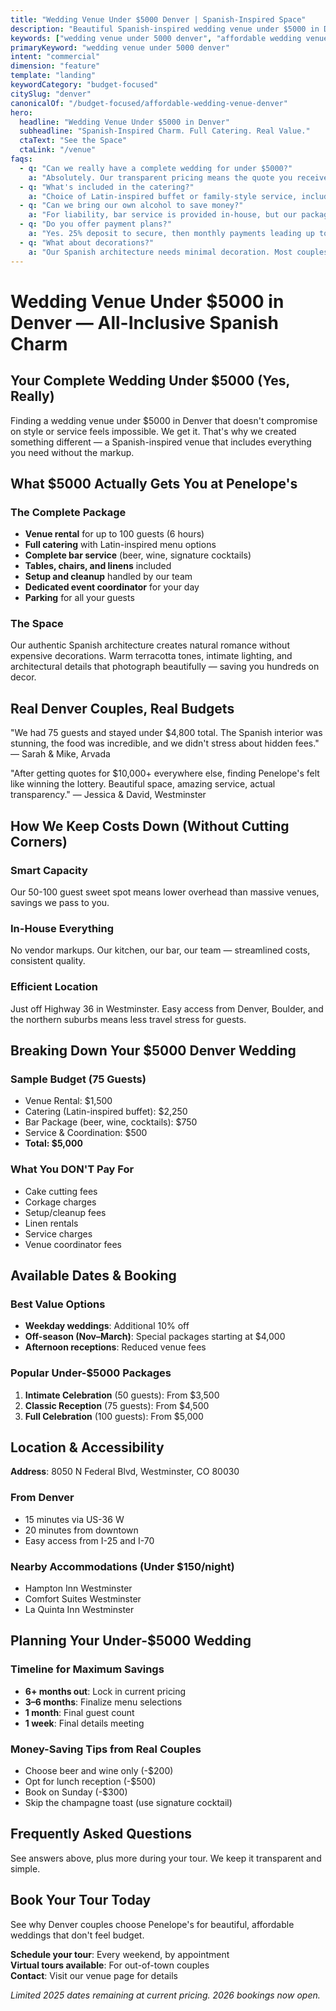 ```yaml
---
title: "Wedding Venue Under $5000 Denver | Spanish-Inspired Space"
description: "Beautiful Spanish-inspired wedding venue under $5000 in Denver. Full catering, bar, and space for 50-100 guests included. Tour our Westminster venue."
keywords: ["wedding venue under 5000 denver", "affordable wedding venue denver", "budget wedding denver", "spanish-inspired venue", "westminster wedding venue"]
primaryKeyword: "wedding venue under 5000 denver"
intent: "commercial"
dimension: "feature"
template: "landing"
keywordCategory: "budget-focused"
citySlug: "denver"
canonicalOf: "/budget-focused/affordable-wedding-venue-denver"
hero:
  headline: "Wedding Venue Under $5000 in Denver"
  subheadline: "Spanish-Inspired Charm. Full Catering. Real Value."
  ctaText: "See the Space"
  ctaLink: "/venue"
faqs:
  - q: "Can we really have a complete wedding for under $5000?"
    a: "Absolutely. Our transparent pricing means the quote you receive is what you'll pay. No hidden fees, no surprises."
  - q: "What's included in the catering?"
    a: "Choice of Latin-inspired buffet or family-style service, including appetizers, salads, entrees, sides, and non-alcoholic beverages."
  - q: "Can we bring our own alcohol to save money?"
    a: "For liability, bar service is provided in-house, but our packages are priced competitively with no corkage fees."
  - q: "Do you offer payment plans?"
    a: "Yes. 25% deposit to secure, then monthly payments leading up to your event."
  - q: "What about decorations?"
    a: "Our Spanish architecture needs minimal decoration. Most couples spend under $200 on personal touches."
---
```


# Wedding Venue Under $5000 in Denver — All-Inclusive Spanish Charm

## Your Complete Wedding Under $5000 (Yes, Really)

Finding a wedding venue under $5000 in Denver that doesn't compromise on style or service feels impossible. We get it. That's why we created something different — a Spanish-inspired venue that includes everything you need without the markup.

## What $5000 Actually Gets You at Penelope's

### The Complete Package
- **Venue rental** for up to 100 guests (6 hours)
- **Full catering** with Latin-inspired menu options
- **Complete bar service** (beer, wine, signature cocktails)
- **Tables, chairs, and linens** included
- **Setup and cleanup** handled by our team
- **Dedicated event coordinator** for your day
- **Parking** for all your guests

### The Space
Our authentic Spanish architecture creates natural romance without expensive decorations. Warm terracotta tones, intimate lighting, and architectural details that photograph beautifully — saving you hundreds on decor.

## Real Denver Couples, Real Budgets

"We had 75 guests and stayed under $4,800 total. The Spanish interior was stunning, the food was incredible, and we didn't stress about hidden fees." — Sarah & Mike, Arvada

"After getting quotes for $10,000+ everywhere else, finding Penelope's felt like winning the lottery. Beautiful space, amazing service, actual transparency." — Jessica & David, Westminster

## How We Keep Costs Down (Without Cutting Corners)

### Smart Capacity
Our 50-100 guest sweet spot means lower overhead than massive venues, savings we pass to you.

### In-House Everything
No vendor markups. Our kitchen, our bar, our team — streamlined costs, consistent quality.

### Efficient Location
Just off Highway 36 in Westminster. Easy access from Denver, Boulder, and the northern suburbs means less travel stress for guests.

## Breaking Down Your $5000 Denver Wedding

### Sample Budget (75 Guests)
- Venue Rental: $1,500
- Catering (Latin-inspired buffet): $2,250
- Bar Package (beer, wine, cocktails): $750
- Service & Coordination: $500
- **Total: $5,000**

### What You DON'T Pay For
- Cake cutting fees
- Corkage charges
- Setup/cleanup fees
- Linen rentals
- Service charges
- Venue coordinator fees

## Available Dates & Booking

### Best Value Options
- **Weekday weddings**: Additional 10% off
- **Off-season (Nov–March)**: Special packages starting at $4,000
- **Afternoon receptions**: Reduced venue fees

### Popular Under-$5000 Packages
1. **Intimate Celebration** (50 guests): From $3,500
2. **Classic Reception** (75 guests): From $4,500
3. **Full Celebration** (100 guests): From $5,000

## Location & Accessibility

**Address**: 8050 N Federal Blvd, Westminster, CO 80030

### From Denver
- 15 minutes via US-36 W
- 20 minutes from downtown
- Easy access from I-25 and I-70

### Nearby Accommodations (Under $150/night)
- Hampton Inn Westminster
- Comfort Suites Westminster
- La Quinta Inn Westminster

## Planning Your Under-$5000 Wedding

### Timeline for Maximum Savings
- **6+ months out**: Lock in current pricing
- **3–6 months**: Finalize menu selections
- **1 month**: Final guest count
- **1 week**: Final details meeting

### Money-Saving Tips from Real Couples
- Choose beer and wine only (-$200)
- Opt for lunch reception (-$500)
- Book on Sunday (-$300)
- Skip the champagne toast (use signature cocktail)

## Frequently Asked Questions

See answers above, plus more during your tour. We keep it transparent and simple.

## Book Your Tour Today

See why Denver couples choose Penelope's for beautiful, affordable weddings that don't feel budget.

**Schedule your tour**: Every weekend, by appointment  
**Virtual tours available**: For out-of-town couples  
**Contact**: Visit our venue page for details

*Limited 2025 dates remaining at current pricing. 2026 bookings now open.*


